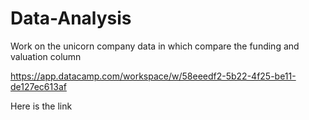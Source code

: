 # Data-Analysis
Work on the unicorn company data in which compare the funding and valuation column


https://app.datacamp.com/workspace/w/58eeedf2-5b22-4f25-be11-de127ec613af

Here is the link
